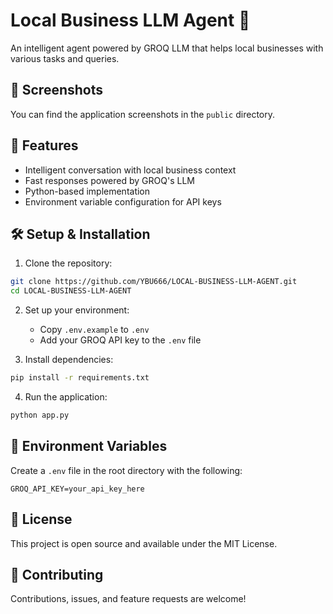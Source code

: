 # Local Business LLM Agent 🤖

An intelligent agent powered by GROQ LLM that helps local businesses with various tasks and queries.

## 📸 Screenshots

You can find the application screenshots in the `public` directory.

## 🚀 Features

- Intelligent conversation with local business context
- Fast responses powered by GROQ's LLM
- Python-based implementation
- Environment variable configuration for API keys

## 🛠️ Setup & Installation

1. Clone the repository:
```bash
git clone https://github.com/YBU666/LOCAL-BUSINESS-LLM-AGENT.git
cd LOCAL-BUSINESS-LLM-AGENT
```

2. Set up your environment:
   - Copy `.env.example` to `.env`
   - Add your GROQ API key to the `.env` file

3. Install dependencies:
```bash
pip install -r requirements.txt
```

4. Run the application:
```bash
python app.py
```

## 🔑 Environment Variables

Create a `.env` file in the root directory with the following:

```
GROQ_API_KEY=your_api_key_here
```

## 📝 License

This project is open source and available under the MIT License.

## 👥 Contributing

Contributions, issues, and feature requests are welcome! 